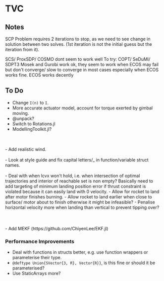 # TVC


## Notes
SCP Problem requires 2 iterations to stop, as we need to see change in solution between two solves. (1st iteration is not the initial guess but the iteration from it).

SCS/ ProxSDP/ COSMO dont seem to work well
To try: COPT/ SeDuMi/ SDPT3
Mosek and Gurobi work ok, they seem to work when ECOS may fail but don't converge/ slow to converge in most cases especially when ECOS works fine.
ECOS works decently

## To Do
- Change `I(n)` to `I`.
- More accurate actuator model, account for torque exerted by gimbal moving.
- @unpack?
- Switch to Rotations.jl
- ModellingToolkit.jl? 
<br>
<br>
- Add realistic wind.
<br>
<br>
- Look at style guide and fix capital letters/_ in function/variable struct names.
<br>
<br>
- Deal with when lcvx won't hold, i.e. when intersection of optimal trajectories and interior of reachable set is non empty? 
Basically need to add targeting of minimum landing position error if thrust constraint is violated because it can easily land with 0 velocity.
- Allow for rocket to land after motor finishes burning.
- Allow rocket to land earlier when close to surface/ motor about to finish otherwise it might be infeasible?
- Penalise horizontal velocity more when landing than vertical to prevent tipping over?
<br>
<br>
<br>
<br>
- Add MEKF (https://github.com/ChiyenLee/EKF.jl)

### Performance Improvements
- Deal with functions in structs better, e.g. use function wrappers or parameterise their type.
- `@deftype Union{SVector{3, R}, Vector{R}}`, is this fine or should it be parameterised?
- Use StaticArrays more?